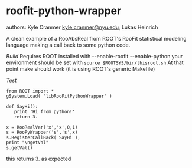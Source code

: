 roofit-python-wrapper
=====================

authors: Kyle Cranmer <kyle.cranmer@nyu.edu>, Lukas Heinrich

A clean example of a RooAbsReal from ROOT's RooFit statistical modeling language making a call back to some python code.

*Build*
Requires ROOT installed with --enable-roofit --enable-python
your environment should be set with `source $ROOTSYS/bin/thisroot.sh`
At that point make should work (it is using ROOT's generic Makefile)

*Test*
```
from ROOT import *
gSystem.Load( 'libRooFitPythonWrapper' )

def SayHi():
   print 'Hi from python!'
   return 3.

x = RooRealVar('x','x',0,1)
s = RooPyWrapper('s','s',x)
s.RegisterCallBack( SayHi );
print "\ngetVal"
s.getVal()
```
this returns 3. as expected

